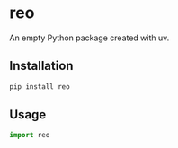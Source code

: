 # reo

An empty Python package created with uv.

## Installation

```bash
pip install reo
```

## Usage

```python
import reo
``` 